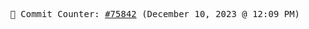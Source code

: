 <p align="center">
    <samp>
        📮 Commit Counter: <a href="https://github.com/Javascript-void0/Javascript-void0/commits/main">#75842</a> (December 10, 2023 @ 12:09 PM)
    </samp>
</p>